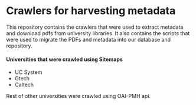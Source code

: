 # Crawlers for harvesting metadata

This repository contains the crawlers that were used to extract metadata and download pdfs from university libraries. It also contains the scripts that were used to migrate the PDFs and metadata into our database and repository.

#### Universities that were crawled using Sitemaps
- UC System 
- Gtech
- Caltech


Rest of other universities were crawled using OAI-PMH api.